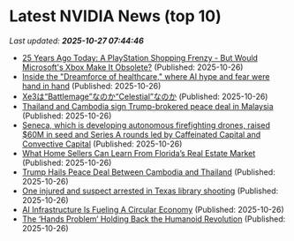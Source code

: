 # Latest NVIDIA News (top 10)
_Last updated: **2025-10-27 07:44:46**_

- [25 Years Ago Today: A PlayStation Shopping Frenzy - But Would Microsoft's Xbox Make It Obsolete?](https://games.slashdot.org/story/25/10/25/2228255/25-years-ago-today-a-playstation-shopping-frenzy---but-would-microsofts-xbox-make-it-obsolete) (Published: 2025-10-26)
- [Inside the "Dreamforce of healthcare," where AI hype and fear were hand in hand](https://www.businessinsider.com/hlth-the-dreamforce-of-healthcare-ai-hype-met-fear-2025-10) (Published: 2025-10-26)
- [Xe3は“Battlemage”なのか“Celestial”なのか](https://northwood.blog.fc2.com/blog-entry-12885.html) (Published: 2025-10-26)
- [Thailand and Cambodia sign Trump-brokered peace deal in Malaysia](https://biztoc.com/x/87a236b5c8c01e4c) (Published: 2025-10-26)
- [Seneca, which is developing autonomous firefighting drones, raised $60M in seed and Series A rounds led by Caffeinated Capital and Convective Capital](https://biztoc.com/x/a6f2578a897ae3a6) (Published: 2025-10-26)
- [What Home Sellers Can Learn From Florida’s Real Estate Market](https://biztoc.com/x/fa27caa432d5a0a3) (Published: 2025-10-26)
- [Trump Hails Peace Deal Between Cambodia and Thailand](https://biztoc.com/x/f2466449d4af3e5a) (Published: 2025-10-26)
- [One injured and suspect arrested in Texas library shooting](https://biztoc.com/x/75532c02919cf0d2) (Published: 2025-10-26)
- [AI Infrastructure Is Fueling A Circular Economy](https://www.forbes.com/sites/sanjitsinghdang/2025/10/26/ai-infrastructure-is-fueling-a-circular-economy/) (Published: 2025-10-26)
- [The ‘Hands Problem’ Holding Back the Humanoid Revolution](https://biztoc.com/x/4b2ddb1c838088d7) (Published: 2025-10-26)
